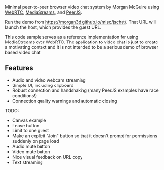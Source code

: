 Minimal peer-to-peer browser video chat system by Morgan McGuire 
using [WebRTC](https://webrtc.org/),
[MediaStreams](https://developer.mozilla.org/en-US/docs/Web/API/MediaStream), 
and [PeerJS](https://peerjs.com/).

Run the demo from https://morgan3d.github.io/misc/jschat/. That URL
will launch the host, which provides the guest URL.

This code sample serves as a reference implementation for using MediaStreams over
WebRTC. The application to video chat is just to create a motivating context
and it is not intended to be a serious demo of browser based video chat.

Features
-------------------------------------------------

- Audio and video webcam streaming
- Simple UI, including clipboard
- Robust connection and handshaking (many PeerJS examples have race conditions!)
- Connection quality warnings and automatic closing

TODO:

- Canvas example
- Leave button
- Limit to one guest 
- Make an explicit "Join" button so that it doesn't prompt for permissions suddenly on page load
- Audio mute button
- Video mute button
- Nice visual feedback on URL copy
- Text streaming
